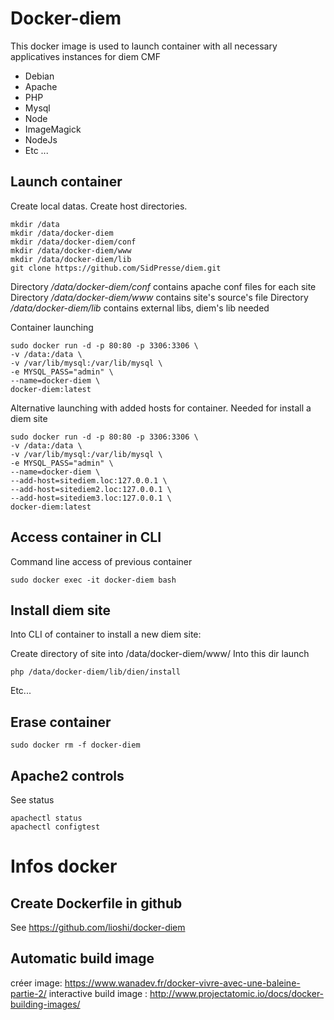 # Docker-diem
This docker image is used to launch container with all necessary applicatives instances for diem CMF

- Debian
- Apache
- PHP
- Mysql 
- Node
- ImageMagick
- NodeJs
- Etc ...

## Launch container

Create local datas. Create host directories.

    mkdir /data 
    mkdir /data/docker-diem 
    mkdir /data/docker-diem/conf 
    mkdir /data/docker-diem/www 
    mkdir /data/docker-diem/lib 
    git clone https://github.com/SidPresse/diem.git

Directory */data/docker-diem/conf* contains apache conf files for each site
Directory */data/docker-diem/www* contains site's source's file
Directory */data/docker-diem/lib* contains external libs, diem's lib needed

Container launching
	
    sudo docker run -d -p 80:80 -p 3306:3306 \
    -v /data:/data \
    -v /var/lib/mysql:/var/lib/mysql \
    -e MYSQL_PASS="admin" \
    --name=docker-diem \
    docker-diem:latest

Alternative launching with added hosts for container. Needed for install a diem site

    sudo docker run -d -p 80:80 -p 3306:3306 \
    -v /data:/data \
    -v /var/lib/mysql:/var/lib/mysql \
    -e MYSQL_PASS="admin" \
    --name=docker-diem \
    --add-host=sitediem.loc:127.0.0.1 \
    --add-host=sitediem2.loc:127.0.0.1 \
    --add-host=sitediem3.loc:127.0.0.1 \
    docker-diem:latest

## Access container in CLI

Command line access of previous container

    sudo docker exec -it docker-diem bash

## Install diem site

Into CLI of container to install a new diem site:

Create directory of site into /data/docker-diem/www/
Into this dir launch 

    php /data/docker-diem/lib/dien/install

Etc...

## Erase container

    sudo docker rm -f docker-diem

## Apache2 controls

See status
	
	apachectl status
	apachectl configtest


# Infos docker
## Create Dockerfile in github

See https://github.com/lioshi/docker-diem

## Automatic build image

créer image: https://www.wanadev.fr/docker-vivre-avec-une-baleine-partie-2/
interactive build image : http://www.projectatomic.io/docs/docker-building-images/




